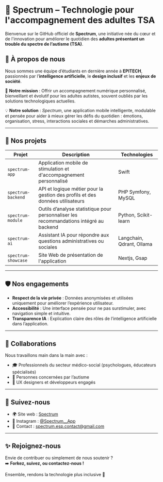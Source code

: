 # 🌈 Spectrum – Technologie pour l'accompagnement des adultes TSA

Bienvenue sur le GitHub officiel de **Spectrum**, une initiative née du cœur et de l'innovation pour améliorer le quotidien des **adultes présentant un trouble du spectre de l’autisme (TSA)**.

## 🧠 À propos de nous

Nous sommes une équipe d’étudiants en dernière année à **EPITECH**, passionnés par l’**intelligence artificielle**, le **design inclusif** et les **enjeux de société**.

🎯 **Notre mission** : Offrir un accompagnement numérique personnalisé, bienveillant et évolutif pour les adultes autistes, souvent oubliés par les solutions technologiques actuelles.

💡 **Notre solution** : *Spectrum*, une application mobile intelligente, modulable et pensée pour aider à mieux gérer les défis du quotidien : émotions, organisation, stress, interactions sociales et démarches administratives.

---

## 📱 Nos projets

| Projet | Description | Technologies |
|--------|-------------|--------------|
| `spectrum-app` | Application mobile de stimulation et d'accompagnement personnalisé | Swift |
| `spectrum-backend` | API et logique métier pour la gestion des profils et des données utilisateurs | PHP Symfony, MySQL |
| `spectrum-module` | Outils d’analyse statistique pour personnaliser les recommandations intégré au backend | Python, Scikit-learn |
| `spectrum-ai` | Assistant IA pour répondre aux questions administratives ou sociales | Langchain, Qdrant, Ollama |
| `spectrum-showcase` | Site Web de présentation de l'application | Nextjs, Gsap |


---

## 🛡️ Nos engagements

- **Respect de la vie privée** : Données anonymisées et utilisées uniquement pour améliorer l’expérience utilisateur.
- **Accessibilité** : Une interface pensée pour ne pas surstimuler, avec navigation simple et intuitive.
- **Transparence IA** : Explication claire des rôles de l’intelligence artificielle dans l’application.

---

## 🤝 Collaborations

Nous travaillons main dans la main avec :
- 🎓 Professionnels du secteur médico-social (psychologues, éducateurs spécialisés)
- 👥 Personnes concernées par l’autisme
- 📲 UX designers et développeurs engagés

---

## 📢 Suivez-nous

- 🌍 Site web : [Spectrum](https://spectrum-app.fr/)
- 📸 Instagram : [@Spectrum__App](https://instagram.com/Spectrum__App)
- 📩 Contact : spectrum.esp.contact@gmail.com

---

## ✨ Rejoignez-nous

Envie de contribuer ou simplement de nous soutenir ?  
➡️ **Forkez, suivez, ou contactez-nous !**

Ensemble, rendons la technologie plus inclusive 💙
